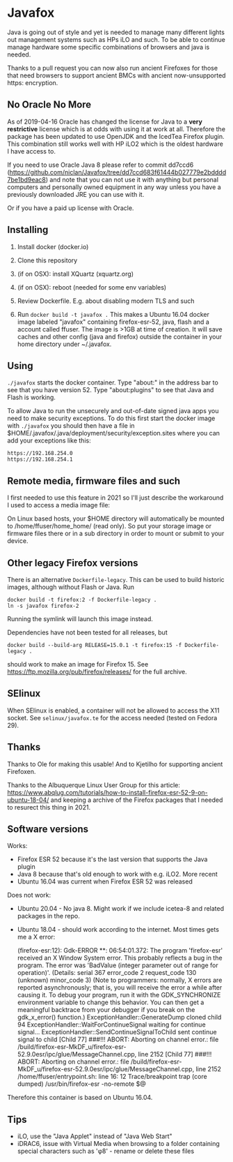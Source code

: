 # Javafox

Java is going out of style and yet is needed to manage many different lights out management systems such as HPs iLO and such.  To be able to continue manage hardware some specific combinations of browsers and java is needed.

Thanks to a pull request you can now also run ancient Firefoxes for those that need browsers to support ancient BMCs with ancient now-unsupported https: encryption.

## No Oracle No More

As of 2019-04-16 Oracle has changed the license for Java to a **very restrictive** license which is at odds with using it at work at all.  Therefore the package has been updated to use OpenJDK and the IcedTea Firefox plugin.  This combination still works well with HP iLO2 which is the oldest hardware I have access to.

If you need to use Oracle Java 8 please refer to commit dd7ccd6 (https://github.com/niclan/Javafox/tree/dd7ccd683f61444b027779e2bdddd7be1bd9eac8) and note that you can not use it with anything but personal computers and personally owned equipment in any way unless you have a previously downloaded JRE you can use with it.

Or if you have a paid up license with Oracle.

## Installing

1. Install docker (docker.io)

2. Clone this repository

3. (if on OSX): install XQuartz (xquartz.org)

4. (if on OSX): reboot (needed for some env variables)

5. Review Dockerfile. E.g. about disabling modern TLS and such

6. Run ```docker build -t javafox .```  This makes a Ubuntu 16.04 docker image labeled "javafox" containing firefox-esr-52, java, flash and a account called ffuser.  The image is >1GB at time of creation. It will save caches and other config (java and firefox) outside the container in your home directory under ~/.javafox.

## Using

```./javafox``` starts the docker container. Type "about:" in the address bar to see that you have version 52.  Type "about:plugins" to see that Java and Flash is working.

To allow Java to run the unsecurely and out-of-date signed java apps you need to make security exceptions. To do this first start the docker image with ```./javafox``` you should then have a file in $HOME/.javafox/.java/deployment/security/exception.sites where you can add your exceptions like this:

```
https://192.168.254.0
https://192.168.254.1
```

## Remote media, firmware files and such

I first needed to use this feature in 2021 so I'll just describe the workaround I used to access a media image file:

On Linux based hosts, your $HOME directory will automatically be mounted to /home/ffuser/home_home/ (read only). So put your storage image or firmware files there or in a sub directory in order to mount or submit to your device.

## Other legacy Firefox versions

There is an alternative `Dockerfile-legacy`.  This can be used to build historic images, although without Flash or Java.  Run

```
docker build -t firefox:2 -f Dockerfile-legacy .
ln -s javafox firefox-2
```

Running the symlink will launch this image instead.

Dependencies have not been tested for all releases, but
```
docker build --build-arg RELEASE=15.0.1 -t firefox:15 -f Dockerfile-legacy .
```
should work to make an image for Firefox 15.  See <https://ftp.mozilla.org/pub/firefox/releases/> for the full archive.

## SElinux

When SElinux is enabled, a container will not be allowed to access the X11 socket.  See `selinux/javafox.te` for the access needed (tested on Fedora 29).

## Thanks

Thanks to Ole for making this usable! And to Kjetilho for supporting ancient Firefoxen.

Thanks to the Albuquerque Linux User Group for this article: https://www.abqlug.com/tutorials/how-to-install-firefox-esr-52-9-on-ubuntu-18-04/ and keeping a archive of the Firefox packages that I needed to resurect this thing in 2021.

## Software versions

Works:
- Firefox ESR 52 because it's the last version that supports the Java plugin
- Java 8 because that's old enough to work with e.g. iLO2.  More recent 
- Ubuntu 16.04 was current when Firefox ESR 52 was released

Does not work:
- Ubuntu 20.04 - No java 8.  Might work if we include icetea-8 and related packages in the repo.
- Ubuntu 18.04 - should work according to the internet.  Most times gets me a X error:

  (firefox-esr:12): Gdk-ERROR **: 06:54:01.372: The program 'firefox-esr' received an X Window System error.
  This probably reflects a bug in the program.
  The error was 'BadValue (integer parameter out of range for operation)'.
    (Details: serial 367 error_code 2 request_code 130 (unknown) minor_code 3)
    (Note to programmers: normally, X errors are reported asynchronously;
     that is, you will receive the error a while after causing it.
     To debug your program, run it with the GDK_SYNCHRONIZE environment
     variable to change this behavior. You can then get a meaningful
     backtrace from your debugger if you break on the gdk_x_error() function.)
  ExceptionHandler::GenerateDump cloned child 94
  ExceptionHandler::WaitForContinueSignal waiting for continue signal...
  ExceptionHandler::SendContinueSignalToChild sent continue signal to child
  [Child 77] ###!!! ABORT: Aborting on channel error.: file /build/firefox-esr-MkDF_u/firefox-esr-52.9.0esr/ipc/glue/MessageChannel.cpp, line 2152
  [Child 77] ###!!! ABORT: Aborting on channel error.: file /build/firefox-esr-MkDF_u/firefox-esr-52.9.0esr/ipc/glue/MessageChannel.cpp, line 2152
  /home/ffuser/entrypoint.sh: line 16:    12 Trace/breakpoint trap   (core dumped) /usr/bin/firefox-esr -no-remote $@

Therefore this container is based on Ubuntu 16.04.

## Tips
- iLO, use the "Java Applet" instead of "Java Web Start"
- iDRAC6, issue with Virtual Media when browsing to a folder containing special characters such as 'φ8' - rename or delete these files
